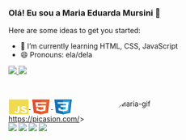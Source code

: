 ### Olá! Eu sou a Maria Eduarda Mursini 👋

Here are some ideas to get you started:

- 🌱 I’m currently learning HTML, CSS, JavaScript
- 😄 Pronouns: ela/dela

<div align="justify">
  <a href="https://github.com/mariamursini">
  <img height="180em" src="https://github-readme-stats.vercel.app/api?username=mariamursini&show_icons=true&theme=material-palenight&include_all_commits=true&count_private=true"/>
     <img height="180em" src="https://github-readme-stats.vercel.app/api/top-langs/?username=mariamursini&layout=compact&langs_count=7&theme=material-palenight"/>
</div>
  
  ##
  
  
  <div style="display: inline_block"><br>
  <img align="center" alt="Maria-Js" height="30" width="40" src="https://raw.githubusercontent.com/devicons/devicon/master/icons/javascript/javascript-plain.svg">
  <img align="center" alt="Maria-HTML" height="30" width="40" src="https://raw.githubusercontent.com/devicons/devicon/master/icons/html5/html5-original.svg">
  <img align="center" alt="Maria-CSS" height="30" width="40" src="https://raw.githubusercontent.com/devicons/devicon/master/icons/css3/css3-original.svg">
  <img align="right" alt="Maria-gif" height="150" style="border-radius:50px;"<img src="https://i.picasion.com/pic92/fe79fbfe03b85ef27053156fdbf4edad.gif" width="300" height="300" border="0" alt="https://picasion.com/" /></a><br /><a href="https://picasion.com/">https://picasion.com/</a>>
</div>
  
  <div> 
  <a href="https://www.instagram.com/mmursini/" target="_blank"><img src="https://img.shields.io/badge/-Instagram-%23E4405F?style=for-the-badge&logo=instagram&logoColor=white" target="_blank"></a>
  <a href = "mailto:memursini@gmail.com"><img src="https://img.shields.io/badge/-Gmail-%23333?style=for-the-badge&logo=gmail&logoColor=white" target="_blank"></a>
  <a href="https://www.linkedin.com/in/maria-eduarda-mursini/" target="_blank"><img src="https://img.shields.io/badge/-LinkedIn-%230077B5?style=for-the-badge&logo=linkedin&logoColor=white" target="_blank"></a> 
     <a href="https://www.behance.net/mariaeduardam" target="_blank"><img src="https://aleen42.github.io/badges/src/behance.svg" target="_blank"></a> 
  </div>
 
  
  
  
